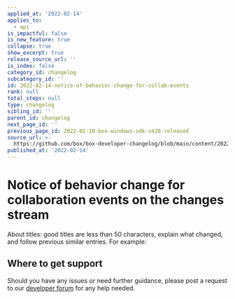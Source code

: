 ```yaml
---
applied_at: '2022-02-14'
applies_to:
  - api
is_impactful: false
is_new_feature: true
collapse: true
show_excerpt: true
release_source_url: ''
is_index: false
category_id: changelog
subcategory_id: ''
id: 2022-02-14-notice-of-behavior-change-for-collab-events
rank: null
total_steps: null
type: changelog
sibling_id: ''
parent_id: changelog
next_page_id: ''
previous_page_id: 2022-02-10-box-windows-sdk-v420-released
source_url: >-
  https://github.com/box/box-developer-changelog/blob/main/content/2022/02-14-notice-of-behavior-change-for-collab-events.md
published_at: '2022-02-14'
---
```

# Notice of behavior change for collaboration events on the changes stream

About titles: good titles are less than 50 characters,
explain what changed, and follow previous similar entries. For example:

<!-- more -->


## Where to get support

Should you have any issues or need further guidance, please post a request to
our [developer forum][forum] for any help needed.

[event-apis]: https://developer.box.com/reference/get-events/
[user-events]: https://developer.box.com/guides/events/user-events/for-user/#event-types
[enterprise-events]: https://developer.box.com/guides/events/enterprise-events/for-enterprise/
[user-access-token]: g://authentication/jwt/user-access-tokens/
[forum]: https://support.box.com/hc/en-us/community/topics/360001932973-Platform-and-Developer-Forum